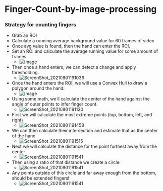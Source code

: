# Finger-Count-by-image-processing

### Strategy for counting fingers
- Grab an ROI
- Calculate a running average background value for 60 frames of video
- Once avg value is found, then the hand can enter the ROI.
- Set an ROI and calculate the average running value for some amount of frames.
  - ![image](https://user-images.githubusercontent.com/39852784/127779454-11b470d9-8bbd-4995-afe3-cccf67fc9b67.png)
- Then once a hand enters, we can detect a change and apply thresholding.
  - ![ScreenShot_20210801191036](https://user-images.githubusercontent.com/39852784/127779582-56a0819c-f874-4018-83f5-605032d6416a.png)
- Once the hand enters the ROI, we will use a Convex Hull to draw a polygon around the hand.
  - ![image](https://user-images.githubusercontent.com/39852784/127779528-0430524d-271a-4c20-8383-3fa94259fb5d.png)
- Using some math, we ll calculate the center of the hand against the angle of outer points to infer finger count.
  - ![ScreenShot_20210801191120](https://user-images.githubusercontent.com/39852784/127779605-4108e7ec-7b63-4e2f-9b9f-426febb6ae72.png)
- First we will calculate the most extreme points (top, bottom, left, and right)
  - ![ScreenShot_20210801191458](https://user-images.githubusercontent.com/39852784/127779757-a48cb730-9b1f-45c1-847a-cf9af4d5fc91.png)
- We can then calculate their intersection and estimate that as the center of the hand
  - ![ScreenShot_20210801191515](https://user-images.githubusercontent.com/39852784/127779767-640eb86a-803f-4584-94c8-9d79338acf83.png)
- Next we will calculate the distance for the point furthest away from the center
  - ![ScreenShot_20210801191541](https://user-images.githubusercontent.com/39852784/127779790-0e98b63a-c074-4499-b7b9-93ffa114a68f.png)
- Then using a ratio of that distance we create a circle
  - ![ScreenShot_20210801191541](https://user-images.githubusercontent.com/39852784/127779793-ec5a22b9-0869-453b-a545-0a6b3431b9eb.png)
- Any points outside of this circle and far away enough from the bottom, should be extended fingers!
  - ![ScreenShot_20210801191541](https://user-images.githubusercontent.com/39852784/127779797-fa92ae7a-f3b0-4688-b46b-84e8044f6882.png)

